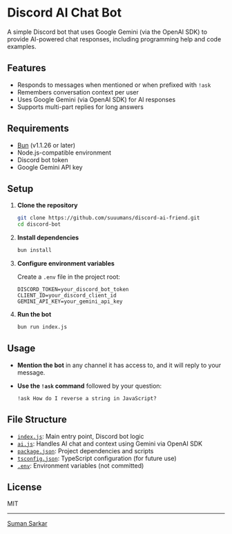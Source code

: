 # Discord AI Chat Bot

A simple Discord bot that uses Google Gemini (via the OpenAI SDK) to provide AI-powered chat responses, including programming help and code examples.

## Features

- Responds to messages when mentioned or when prefixed with `!ask`
- Remembers conversation context per user
- Uses Google Gemini (via OpenAI SDK) for AI responses
- Supports multi-part replies for long answers

## Requirements

- [Bun](https://bun.sh) (v1.1.26 or later)
- Node.js-compatible environment
- Discord bot token
- Google Gemini API key

## Setup

1. **Clone the repository**

   ```sh
   git clone https://github.com/suuumans/discord-ai-friend.git
   cd discord-bot
   ```

2. **Install dependencies**

   ```sh
   bun install
   ```

3. **Configure environment variables**

   Create a `.env` file in the project root:

   ```
   DISCORD_TOKEN=your_discord_bot_token
   CLIENT_ID=your_discord_client_id
   GEMINI_API_KEY=your_gemini_api_key
   ```

4. **Run the bot**

   ```sh
   bun run index.js
   ```

## Usage

- **Mention the bot** in any channel it has access to, and it will reply to your message.
- **Use the `!ask` command** followed by your question:

  ```
  !ask How do I reverse a string in JavaScript?
  ```

## File Structure

- [`index.js`](index.js): Main entry point, Discord bot logic
- [`ai.js`](ai.js): Handles AI chat and context using Gemini via OpenAI SDK
- [`package.json`](package.json): Project dependencies and scripts
- [`tsconfig.json`](tsconfig.json): TypeScript configuration (for future use)
- [`.env`](.env): Environment variables (not committed)

## License

MIT

---

[Suman Sarkar](https://x.com/suuumans)